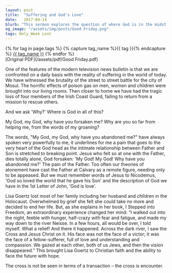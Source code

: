 ```yaml
---
layout: post
title:  "Suffering and God's Love"
date:   2017-04-14
blurb: "This sermon explores the question of where God is in the midst of suffering. Drawing from the experiences of the world and personal stories, it emphasizes the deep love of God that is present even in times of great pain and loss. The sermon also highlights the power of faith and hope in overcoming despair."
og_image: "/assets/img/posts/Good Friday.png"
tags: Holy_Week Lent
---    
```

<div class="tag-pills">
  {% for tag in page.tags %}
    {% capture tag_name %}{{ tag }}{% endcapture %}
    <a href="{{ site.baseurl }}/tag/{{ tag_name | slugify }}" class="tag-pill">{{ tag_name }}</a>
  {% endfor %}
</div>
[Original PDF](/assets/pdf/Good Friday.pdf)

One of the features of the modern television news bulletin is that we are confronted on a daily basis with the reality of suffering in the world of today. We have witnessed the brutality of the street to street battle for the city of Mosul. The horrific effects of poison gas on men, women and children were brought into our living rooms. Then closer to home we have had the tragic loss of four members of the Irish Coast Guard, failing to return from a mission to rescue others.

And we ask 'Why?' Where is God in all of this?

My God, my God, why have you forsaken me?
Why are you so far from helping me, from the words of my groaning?

The words, "My God, my God, why have you abandoned me?" have always spoken very powerfully to me, it underlines for me a pain that goes to the very heart of the God head as the intimate relationship between Father and Son is stretched to breaking point. Jesus who felt so at one with the Father, dies totally alone, God forsaken: 'My God! My God! Why have you abandoned me?' The pain of the Father. Too often our theories of atonement have cast the Father at Calvary as a remote figure, needing only to be appeased. But we must remember words of Jesus to Nicodemus, 'God so loved the world that he gave his Son' and the description of God we have in the 1st Letter of John, 'God is love'.

Lisa Goertz lost most of her family including her husband and children in the Holocaust. Overwhelmed by grief she felt she could take no more and decided to end her life. But, as she explains in her book, I Stepped into Freedom, an extraordinary experience changed her mind: “I walked out into the night, feeble with hunger, half-crazy with fear and fatigue, and made my way down to the river Neisse. In a few hours, all would be over, I told myself. What a relief! And there it happened. Across the dark river, I saw the Cross and Jesus Christ on it. His face was not the face of a victor; it was the face of a fellow-sufferer, full of love and understanding and compassion. We gazed at each other, both of us Jews, and then the vision disappeared.” This brought Lisa Goertz to Christian faith and the ability to face the future with hope.

The cross is not be seen in terms of a transaction – the cross is encounter.
